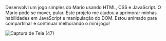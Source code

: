 Desenvolvi um jogo simples do Mario usando HTML, CSS e JavaScript. O Mario pode se mover, pular. Este projeto me ajudou a aprimorar minhas habilidades em JavaScript e manipulação do DOM. Estou animado para compartilhar e continuar melhorando o mini jogo!

![Captura de Tela (47)](https://github.com/victorrvasconcelos/mini-jogo-mario/assets/170819695/9cc629ab-e97b-4a30-b37d-fc5bed53b3c0)
